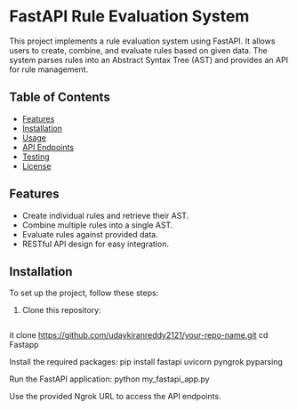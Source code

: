 # FastAPI Rule Evaluation System

This project implements a rule evaluation system using FastAPI. It allows users to create, combine, and evaluate rules based on given data. The system parses rules into an Abstract Syntax Tree (AST) and provides an API for rule management.

## Table of Contents

- [Features](#features)
- [Installation](#installation)
- [Usage](#usage)
- [API Endpoints](#api-endpoints)
- [Testing](#testing)
- [License](#license)

## Features

- Create individual rules and retrieve their AST.
- Combine multiple rules into a single AST.
- Evaluate rules against provided data.
- RESTful API design for easy integration.

## Installation

To set up the project, follow these steps:

1. Clone this repository:
   ```bash
  it clone https://github.com/udaykiranreddy2121/your-repo-name.git
   cd Fastapp

   Install the required packages:
   pip install fastapi uvicorn pyngrok pyparsing

   Run the FastAPI application:
   python my_fastapi_app.py

Use the provided Ngrok URL to access the API endpoints.
